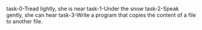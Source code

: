 task-0-Tread lightly, she is near
task-1-Under the snow
task-2-Speak gently, she can hear
task-3-Write a program that copies the content of a file to another file.






























